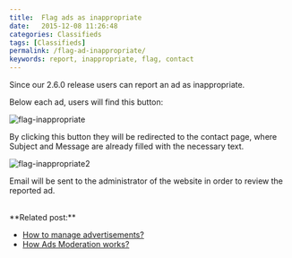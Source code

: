 ```yaml
---
title:  Flag ads as inappropriate
date:   2015-12-08 11:26:48
categories: Classifieds
tags: [Classifieds]
permalink: /flag-ad-inappropriate/
keywords: report, inappropriate, flag, contact
---
```

Since our 2.6.0 release users can report an ad as inappropriate.

Below each ad, users will find this button:

![flag-inappropriate](//docs.yclas.com/images/flag-inappropriate.png)


By clicking this button they will be redirected to the contact page, where Subject and Message are already filled with the necessary text.

![flag-inappropriate2](//docs.yclas.com/images/flag-inappropriate2.png)


Email will be sent to the administrator of the website in order to review the reported ad.

<br>
**Related post:**

  * [How to manage advertisements?](http://docs.yclas.com/how-to-manage-advertisements/)
  * [How Ads Moderation works?](http://docs.yclas.com/how-ads-moderation-works/)












